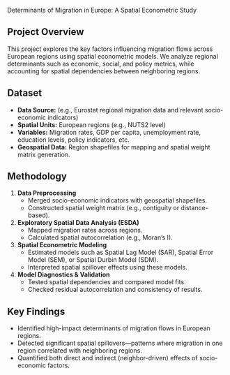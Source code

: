 Determinants of Migration in Europe: A Spatial Econometric Study

##  Project Overview
This project explores the key factors influencing migration flows across European regions using spatial econometric models. We analyze regional determinants such as economic, social, and policy metrics, while accounting for spatial dependencies between neighboring regions.

##  Dataset
- **Data Source:** (e.g., Eurostat regional migration data and relevant socio-economic indicators)
- **Spatial Units:** European regions (e.g., NUTS2 level)
- **Variables:** Migration rates, GDP per capita, unemployment rate, education levels, policy indicators, etc.
- **Geospatial Data:** Region shapefiles for mapping and spatial weight matrix generation.

##  Methodology
1. **Data Preprocessing**
   - Merged socio-economic indicators with geospatial shapefiles.
   - Constructed spatial weight matrix (e.g., contiguity or distance-based).
2. **Exploratory Spatial Data Analysis (ESDA)**
   - Mapped migration rates across regions.
   - Calculated spatial autocorrelation (e.g., Moran’s I).
3. **Spatial Econometric Modeling**
   - Estimated models such as Spatial Lag Model (SAR), Spatial Error Model (SEM), or Spatial Durbin Model (SDM).
   - Interpreted spatial spillover effects using these models.
4. **Model Diagnostics & Validation**
   - Tested spatial dependencies and compared model fits.
   - Checked residual autocorrelation and consistency of results.

##  Key Findings
- Identified high-impact determinants of migration flows in European regions.
- Detected significant spatial spillovers—patterns where migration in one region correlated with neighboring regions.
- Quantified both direct and indirect (neighbor-driven) effects of socio-economic factors.

